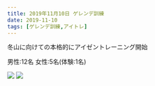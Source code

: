```yaml
---
title: 2019年11月10日 ゲレンデ訓練
date: 2019-11-10
tags: [ゲレンデ訓練,アイトレ]
---
```


冬山に向けての本格的にアイゼントレーニング開始

男性:12名
女性:5名(体験:1名)

![](/2019/11/10/20191110/1.jpg)
![](/2019/11/10/20191110/2.jpg)
